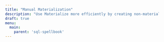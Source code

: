 ```yaml
---
title: "Manual Materialization"
description: "Use Materialize more efficiently by creating non-materialized views, then indexes."
draft: true
menu:
  main:
    parent: 'sql-spellbook'
---
```

